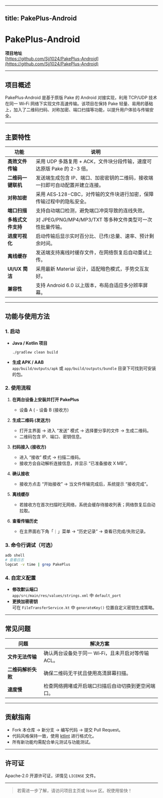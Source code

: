 
---
title: PakePlus-Android
---


# PakePlus‑Android

**项目地址**  
[https://github.com/Sjj1024/PakePlus-Android](https://github.com/Sjj1024/PakePlus-Android)

---

## 项目概述
PakePlus‑Android 是基于原版 Pake 的 Android 对接实现，利用 TCP/UDP 技术在同一 Wi‑Fi 网络下实现文件高速传输。该项目在保持 Pake 轻量、易用的基础上，加入了二维码扫码、对称加密、端口扫描等功能，以提升用户体验与传输安全。

---

## 主要特性

| 功能 | 说明 |
|------|------|
| **高效文件传输** | 采用 UDP 多路复用 + ACK，文件块分段传输，速度可达原版 Pake 的 2-3 倍。 |
| **二维码一键联机** | 发送端生成包含 IP、端口、加密密钥的二维码，接收端一扫即可自动配置并建立连接。 |
| **对称加密** | 采用 AES‑128-CBC，对传输的文件块进行加密，保障传输过程中的隐私安全。 |
| **端口扫描** | 支持自动端口检测，避免端口冲突导致的连线失败。 |
| **多格式文件支持** | 对 JPEG/PNG/MP4/MP3/TXT 等多种文件类型可一次性批量传输。 |
| **进度可视化** | 启动传输后显示实时百分比、已传/总量、速率、预计剩余时间。 |
| **离线缓存** | 发送端支持离线时缓存文件，在网络恢复后自动重试上传。 |
| **UI/UX 简洁** | 采用最新 Material 设计，适配暗色模式，手势交互友好。 |
| **兼容性** | 支持 Android 6.0 以上版本，布局自适应多分辨率屏幕。 |

---

## 功能与使用方法

### 1. 启动

- **Java / Kotlin 项目**  
  ```bash
  ./gradlew clean build
  ```

- **生成 APK / AAB**  
  `app/build/outputs/apk` 或 `app/build/outputs/bundle` 目录下可找到可安装的包。

### 2. 使用流程

1. **在两台设备上安装并打开 PakePlus**  
   - 设备 A ( - 设备 B (接收方)

2. **生成二维码 (发送方)**  
   - 打开主界面 → 进入 “发送” 模式 → 选择要分享的文件 → 生成二维码。  
   - 二维码包含 IP、端口、密钥信息。

3. **扫码接入 (接收方)**  
   - 进入 “接收” 模式 → 扫描二维码。  
   - 接收方会自动解析连接信息，并显示 “已准备接收 X MB”。

4. **确认接收**  
   - 接收方点击 “开始接收” → 当文件传输完成后，系统提示 “接收完成”。

5. **离线缓存**  
   - 若接收方在首次扫描时无网络，系统会缓存待接收列表；网络恢复后自动拉取。

6. **查看传输历史**  
   - 在主界面右下角「⋮」菜单 → “历史记录” → 查看已完成/失败记录。

### 3. 命令行调试（可选）

```bash
adb shell
# 查看日志
logcat -v time | grep PakePlus
```

### 4. 自定义配置

- **修改默认端口**  
  `app/src/main/res/values/strings.xml` 中 `default_port`  
- **更换加密密钥**  
  可在 `FileTransferService.kt` 中 `generateKey()` 位置自定义密钥生成策略。

---

## 常见问题

| 问题 | 解决方案 |
|------|-----------|
| **文件无法传输** | 确认两台设备处于同一 Wi‑Fi，且未开启对等传输 ACL。 |
| **二维码解析失败** | 确保二维码无干扰且使用高清屏幕扫描。 |
| **速度慢** | 检查网络拥堵或开启端口扫描后自动切换到更空闲端口。 |

---

## 贡献指南

- Fork 本仓库 → 新分支 → 编写代码 → 提交 Pull Request。  
- 代码风格保持一致，使用 [ktlint](https://github.com/ktlint/ktlint) 进行格式化。  
- 所有新功能均需配合单元测试与功能测试。

---

## 许可证

Apache‑2.0 开源许可证，详情见 `LICENSE` 文件。

---

> 若需进一步了解，请访问项目主页或 Issue 区。祝使用愉快！